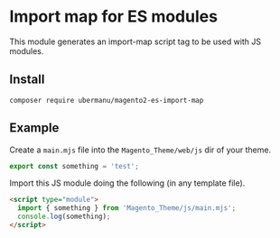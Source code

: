 # Import map for ES modules

This module generates an import-map script tag to be used with JS modules.

## Install

    composer require ubermanu/magento2-es-import-map

## Example

Create a `main.mjs` file into the `Magento_Theme/web/js` dir of your theme.

```js
export const something = 'test';
```

Import this JS module doing the following (in any template file).

```html
<script type="module">
  import { something } from 'Magento_Theme/js/main.mjs';
  console.log(something);
</script>
```
